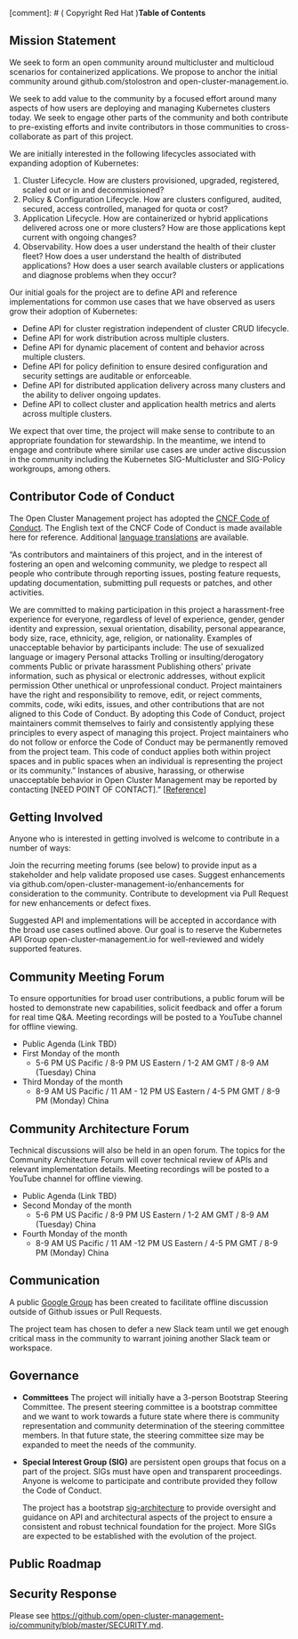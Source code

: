 [comment]: # ( Copyright Red Hat )**Table of Contents**

## Mission Statement

We seek to form an open community around multicluster and multicloud scenarios for containerized applications. We propose to anchor the initial community around  github.com/stolostron and open-cluster-management.io.

We seek to add value to the community by a focused effort around many aspects of how users are deploying and managing Kubernetes clusters today. We seek to engage other parts of the community and both contribute to pre-existing efforts and invite contributors in those communities to cross-collaborate as part of this project.

We are initially interested in the following lifecycles associated with expanding adoption of Kubernetes:

1. Cluster Lifecycle. How are clusters provisioned, upgraded, registered, scaled out or in and decommissioned?
2. Policy & Configuration Lifecycle. How are clusters configured, audited, secured, access controlled, managed for quota or cost?
3. Application Lifecycle. How are containerized or hybrid applications delivered across one or more clusters? How are those applications kept current with ongoing changes?
4. Observability. How does a user understand the health of their cluster fleet? How does a user understand the health of distributed applications? How does a user search available clusters or applications and diagnose problems when they occur?

Our initial goals for the project are to define API and reference implementations for common use cases that we have observed as users grow their adoption of Kubernetes:

- Define API for cluster registration independent of cluster CRUD lifecycle.
- Define API for work distribution across multiple clusters.
- Define API for dynamic placement of content and behavior across multiple clusters.
- Define API for policy definition to ensure desired configuration and security settings are auditable or enforceable.
- Define API for distributed application delivery across many clusters and the ability to deliver ongoing updates.
- Define API to collect cluster and application health metrics and alerts across multiple clusters.

We expect that over time, the project will make sense to contribute to an appropriate foundation for stewardship. In the meantime, we intend to engage and contribute where similar use cases are under active discussion in the community including the Kubernetes SIG-Multicluster and SIG-Policy workgroups, among others.

## Contributor Code of Conduct
The Open Cluster Management project has adopted the [CNCF Code of Conduct](https://github.com/cncf/foundation/blob/master/code-of-conduct.md). The English text of the CNCF Code of Conduct is made available here for reference. Additional [language translations](https://github.com/cncf/foundation/blob/master/code-of-conduct.md) are available.

“As contributors and maintainers of this project, and in the interest of fostering an open and welcoming community, we pledge to respect all people who contribute through reporting issues, posting feature requests, updating documentation, submitting pull requests or patches, and other activities.

We are committed to making participation in this project a harassment-free experience for everyone, regardless of level of experience, gender, gender identity and expression, sexual orientation, disability, personal appearance, body size, race, ethnicity, age, religion, or nationality.
Examples of unacceptable behavior by participants include:
The use of sexualized language or imagery
Personal attacks
Trolling or insulting/derogatory comments
Public or private harassment
Publishing others' private information, such as physical or electronic addresses, without explicit permission
Other unethical or unprofessional conduct.
Project maintainers have the right and responsibility to remove, edit, or reject comments, commits, code, wiki edits, issues, and other contributions that are not aligned to this Code of Conduct. By adopting this Code of Conduct, project maintainers commit themselves to fairly and consistently applying these principles to every aspect of managing this project. Project maintainers who do not follow or enforce the Code of Conduct may be permanently removed from the project team.
This code of conduct applies both within project spaces and in public spaces when an individual is representing the project or its community.”
Instances of abusive, harassing, or otherwise unacceptable behavior in Open Cluster Management may be reported by contacting [NEED POINT OF CONTACT].” [[Reference](https://github.com/cncf/foundation/blob/master/code-of-conduct.md)]

## Getting Involved

Anyone who is interested in getting involved is welcome to contribute in a number of ways:

Join the recurring meeting forums (see below) to provide input as a stakeholder and help validate proposed use cases.
Suggest enhancements via github.com/open-cluster-management-io/enhancements for consideration to the community.
Contribute to development via Pull Request for new enhancements or defect fixes.

Suggested API and implementations will be accepted in accordance with the broad use cases outlined above. Our goal is to reserve the Kubernetes API Group open-cluster-management.io for well-reviewed and widely supported features.

## Community Meeting Forum

To ensure opportunities for broad user contributions, a public forum will be hosted to demonstrate new capabilities, solicit feedback and offer a forum for real time Q&A.
Meeting recordings will be posted to a YouTube channel for offline viewing.

- Public Agenda (Link TBD)
- First Monday of the month
  - 5-6 PM US Pacific / 8-9 PM US Eastern / 1-2 AM GMT / 8-9 AM (Tuesday) China
- Third Monday of the month
  - 8-9 AM US Pacific / 11 AM - 12 PM US Eastern / 4-5 PM GMT / 8-9 PM (Monday) China

## Community Architecture Forum

Technical discussions will also be held in an open forum. The topics for the Community Architecture Forum will cover technical review of APIs and relevant implementation details.
Meeting recordings will be posted to a YouTube channel for offline viewing.


- Public Agenda (Link TBD)
- Second Monday of the month
  - 5-6 PM US Pacific / 8-9 PM US Eastern / 1-2 AM GMT / 8-9 AM (Tuesday) China
- Fourth Monday of the month
  - 8-9 AM US Pacific / 11 AM -12 PM US Eastern / 4-5 PM GMT / 8-9 PM (Monday) China

## Communication

A public [Google Group](https://groups.google.com/g/open-cluster-management) has been created to facilitate offline discussion outside of Github issues or Pull Requests.

The project team has chosen to defer a new Slack team until we get enough critical mass in the community to warrant joining another Slack team or workspace.

## Governance

* **Committees** The project will initially have a 3-person Bootstrap Steering Committee. The present steering
  committee is a bootstrap committee and we want to work towards a future state where there is community representation and community determination of the steering committee members. In that future state, the steering committee size may be expanded to meet the needs of the community.

* **Special Interest Group (SIG)** are persistent open groups that focus on a part of the project.
  SIGs must have open and transparent proceedings.
  Anyone is welcome to participate and contribute provided they follow the Code of Conduct.

  The project has a bootstrap [sig-architecture](sig-architecture) to provide oversight and guidance on API and architectural aspects of the project to ensure a consistent and robust technical foundation for the project. More SIGs are expected to be established with the evolution of the project.

## Public Roadmap




## Security Response

Please see https://github.com/open-cluster-management-io/community/blob/master/SECURITY.md.